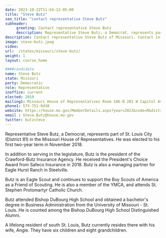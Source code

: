```yaml
---
date: 2023-10-22T11:54:12-05:00
title: "Steve Butz"
seo_title: "contact representative Steve Butz"
subheader:
     greeting: Contact representative Steve Butz
     description: Representative Steve Butz, a Democrat, represents part of St. Louis City (District 81) in the Missouri House of Representatives. He was elected to his first two-year term in November 2018.
description: Contact representative Steve Butz of Missouri. Contact information for Steve Butz includes email address, phone number, and mailing address.
image: steve-butz.jpeg
video:
url:  /states/missouri/steve-butz/
weight: 1
layout: course_home

####candidate
name: Steve Butz
state: Missouri
party: Democratic
role: Representative
inoffice: current
elected: 2019
mailing1: Missouri House of Representatives Room 106-B 201 W Capitol Ave Jefferson City, MO 65101
phone1: 573-751-0438
website: https://house.mo.gov/MemberDetails.aspx?year=2023&code=R&district=081/
email : Steve.Butz@house.mo.gov
twitter: butzsteve
---
```


Representative Steve Butz, a Democrat, represents part of St. Louis City (District 81) in the Missouri House of Representatives. He was elected to his first two-year term in November 2018.

In addition to serving in the legislature, Butz is the president of the Crawford-Butz Insurance Agency. He received the President's Choice Award from Safeco Insurance in 2018. Butz is also a managing partner for Eagle Hurst Ranch in Steelville.

Butz is an Eagle Scout and continues to support the Boy Scouts of America as a Friend of Scouting. He is also a member of the YMCA, and attends St. Stephen Protomartyr Catholic Church.

Butz attended Bishop DuBourg High School and obtained a bachelor's degree in Business Administration from the University of Missouri - St. Louis. He is counted among the Bishop DuBourg High School Distinguished Alumni.

A lifelong resident of south St. Louis, Butz currently resides there with his wife, Angie. They have six children and eight grandchildren.
